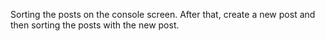 Sorting the posts on the console screen.
After that, create a new post and
then sorting the posts with the new post.
